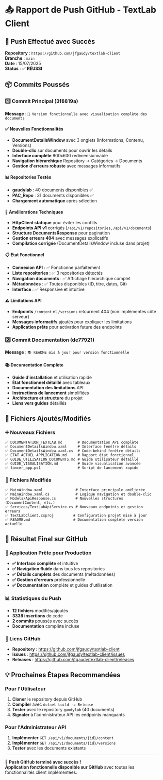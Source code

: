 # 📤 Rapport de Push GitHub - TextLab Client

## 🎯 Push Effectué avec Succès

**Repository** : `https://github.com/jfgaudy/textlab-client`  
**Branche** : `main`  
**Date** : 15/07/2025  
**Status** : ✅ **RÉUSSI**

## 📦 Commits Poussés

### 1️⃣ Commit Principal (3f8819a)
**Message** : `🎉 Version fonctionnelle avec visualisation complète des documents`

#### ✅ Nouvelles Fonctionnalités
- **DocumentDetailsWindow** avec 3 onglets (Informations, Contenu, Versions)
- **Double-clic** sur documents pour ouvrir les détails
- **Interface complète** 800x600 redimensionnable
- **Navigation hiérarchique** Repository → Catégories → Documents
- **Gestion d'erreurs robuste** avec messages informatifs

#### 📊 Repositories Testés
- **gaudylab** : 40 documents disponibles ✅
- **PAC_Repo** : 31 documents disponibles ✅
- **Chargement automatique** après sélection

#### 🔧 Améliorations Techniques
- **HttpClient statique** pour éviter les conflits
- **Endpoints API v1** corrigés (`/api/v1/repositories`, `/api/v1/documents`)
- **Structure DocumentsResponse** pour pagination
- **Gestion erreurs 404** avec messages explicatifs
- **Compilation corrigée** (DocumentDetailsWindow incluse dans projet)

#### 📋 État Fonctionnel
- **Connexion API** : ✅ Fonctionne parfaitement
- **Liste repositories** : ✅ 3 repositories détectés
- **Navigation documents** : ✅ Affichage hiérarchique complet
- **Métadonnées** : ✅ Toutes disponibles (ID, titre, dates, Git)
- **Interface** : ✅ Responsive et intuitive

#### ⚠️ Limitations API
- **Endpoints** `/content` et `/versions` retournent 404 (non implémentés côté serveur)
- **Messages informatifs** ajoutés pour expliquer les limitations
- **Application prête** pour activation future des endpoints

### 2️⃣ Commit Documentation (de77921)
**Message** : `📚 README mis à jour pour version fonctionnelle`

#### 📚 Documentation Complète
- **Guide d'installation** et utilisation rapide
- **État fonctionnel détaillé** avec tableaux
- **Documentation des limitations** API
- **Instructions de lancement** simplifiées
- **Architecture et structure** du projet
- **Liens vers guides** détaillés

## 📁 Fichiers Ajoutés/Modifiés

### ➕ Nouveaux Fichiers
```
✅ DOCUMENTATION_TEXTLAB.md       # Documentation API complète
✅ DocumentDetailsWindow.xaml     # Interface fenêtre détails
✅ DocumentDetailsWindow.xaml.cs  # Code-behind fenêtre détails
✅ ETAT_ACTUEL_APPLICATION.md     # Rapport état fonctionnel
✅ GUIDE_UTILISATION_DOCUMENTS.md # Guide utilisateur détaillé
✅ GUIDE_VISUALISATION.md         # Guide visualisation avancée
✅ lancer_app.ps1                 # Script de lancement rapide
```

### 🔄 Fichiers Modifiés
```
✅ MainWindow.xaml               # Interface principale améliorée
✅ MainWindow.xaml.cs            # Logique navigation et double-clic
✅ Models/ApiResponse.cs         # Nouvelles structures (DocumentContent, etc.)
✅ Services/TextLabApiService.cs # Nouveaux endpoints et gestion erreurs
✅ TextLabClient.csproj         # Configuration projet mise à jour
✅ README.md                    # Documentation complète version actuelle
```

## 🎉 Résultat Final sur GitHub

### 🚀 Application Prête pour Production
- **✅ Interface complète** et intuitive
- **✅ Navigation fluide** dans tous les repositories
- **✅ Détails complets** des documents (métadonnées)
- **✅ Gestion d'erreurs** professionnelle
- **✅ Documentation** complète et guides d'utilisation

### 📊 Statistiques du Push
- **12 fichiers** modifiés/ajoutés
- **3338 insertions** de code
- **2 commits** poussés avec succès
- **Documentation** complète incluse

### 🔗 Liens GitHub
- **Repository** : https://github.com/jfgaudy/textlab-client
- **Issues** : https://github.com/jfgaudy/textlab-client/issues
- **Releases** : https://github.com/jfgaudy/textlab-client/releases

## 💡 Prochaines Étapes Recommandées

### Pour l'Utilisateur
1. **Cloner** le repository depuis GitHub
2. **Compiler** avec `dotnet build -c Release`
3. **Tester** avec le repository `gaudylab` (40 documents)
4. **Signaler** à l'administrateur API les endpoints manquants

### Pour l'Administrateur API
1. **Implémenter** `GET /api/v1/documents/{id}/content`
2. **Implémenter** `GET /api/v1/documents/{id}/versions`
3. **Tester** avec les documents existants

---

**🎯 Push GitHub terminé avec succès !**  
**Application fonctionnelle disponible sur GitHub** avec toutes les fonctionnalités client implémentées. 